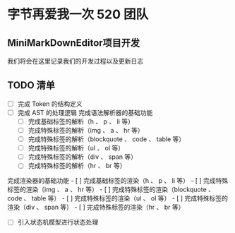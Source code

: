 # 字节再爱我一次 520 团队
## MiniMarkDownEditor项目开发
我们将会在这里记录我们的开发过程以及更新日志

## TODO 清单
- [ ] 完成 Token 的结构定义
- [ ] 完成 AST 的处理逻辑
完成语法解析器的基础功能
    - [ ] 完成基础标签的解析（h 、 p 、 li 等）
    - [ ] 完成特殊标签的解析（img 、 a 、 hr 等）
    - [ ] 完成特殊标签的解析（blockquote 、 code 、 table 等）
    - [ ] 完成特殊标签的解析（ul 、 ol 等）
    - [ ] 完成特殊标签的解析（div 、 span 等）
    - [ ] 完成特殊标签的解析（hr 、 br 等）

完成渲染器的基础功能
    - [ ] 完成基础标签的渲染（h 、 p 、 li 等）
    - [ ] 完成特殊标签的渲染（img 、 a 、 hr 等）
    - [ ] 完成特殊标签的渲染（blockquote 、 code 、 table 等）
    - [ ] 完成特殊标签的渲染（ul 、 ol 等）
    - [ ] 完成特殊标签的渲染（div 、 span 等）
    - [ ] 完成特殊标签的渲染（hr 、 br 等）

- [ ] 引入状态机模型进行状态处理
    